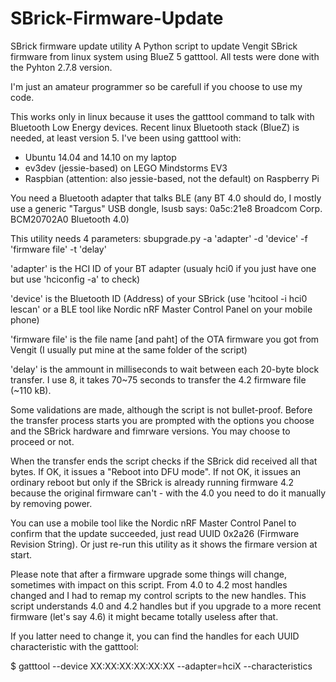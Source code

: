 # SBrick-Firmware-Update

SBrick firmware update utility
A Python script to update Vengit SBrick firmware from linux system using BlueZ 5 gatttool.
All tests were done with the Pyhton 2.7.8 version.

I'm just an amateur programmer so be carefull if you choose to use my code.

This works only in linux because it uses the gatttool command to talk with Bluetooth Low Energy devices.
Recent linux Bluetooth stack (BlueZ) is needed, at least version 5.
I've been using gatttool with:
- Ubuntu 14.04 and 14.10 on my laptop
- ev3dev (jessie-based) on LEGO Mindstorms EV3
- Raspbian (attention: also jessie-based, not the default) on Raspberry Pi
 
You need a Bluetooth adapter that talks BLE (any BT 4.0 should do, I mostly use a generic "Targus" USB dongle,
  lsusb says: 0a5c:21e8 Broadcom Corp. BCM20702A0 Bluetooth 4.0)

This utility needs 4 parameters:
 sbupgrade.py -a 'adapter' -d 'device' -f 'firmware file' -t 'delay'
 
 'adapter' is the HCI ID of your BT adapter (usualy hci0 if you just have one but use 'hciconfig -a' to check)
 
 'device' is the Bluetooth ID (Address) of your SBrick (use 'hcitool -i hci0 lescan' or a BLE tool like Nordic nRF Master Control Panel on your mobile phone)
 
 'firmware file' is the file name [and paht] of the OTA firmware you got from Vengit (I usually put mine at the same folder of the script)
 
 'delay' is the ammount in milliseconds to wait between each 20-byte block transfer. I use 8, it takes 70~75 seconds to transfer the 4.2 firmware file (~110 kB).

Some validations are made, although the script is not bullet-proof. Before the transfer process starts you are prompted with the options you choose and the SBrick hardware and fimrware versions. You may choose to proceed or not.

When the transfer ends the script checks if the SBrick did received all that bytes. If OK, it issues a "Reboot into DFU mode". If not OK, it issues an ordinary reboot but only if the SBrick is already running firmware 4.2 because the original firmware can't - with the 4.0 you need to do it manually by removing power.

You can use a mobile tool like the Nordic nRF Master Control Panel to confirm that the update succeeded, just read UUID 0x2a26	(Firmware Revision String). Or just re-run this utility as it shows the firmare version at start.

Please note that after a firmware upgrade some things will change, sometimes with impact on this script.
From 4.0 to 4.2 most handles changed and I had to remap my control scripts to the new handles. This script understands 4.0 and 4.2 handles but if you upgrade to a more recent firmware (let's say 4.6) it might became totally useless after that.

If you latter need to change it, you can find the handles for each UUID characteristic with the gatttool:

$ gatttool --device XX:XX:XX:XX:XX:XX --adapter=hciX --characteristics


